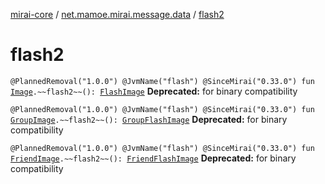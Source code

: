 [mirai-core](../index.md) / [net.mamoe.mirai.message.data](index.md) / [flash2](./flash2.md)

# flash2

`@PlannedRemoval("1.0.0") @JvmName("flash") @SinceMirai("0.33.0") fun `[`Image`](-image/index.md)`.~~flash2~~(): `[`FlashImage`](-flash-image/index.md)
**Deprecated:** for binary compatibility


`@PlannedRemoval("1.0.0") @JvmName("flash") @SinceMirai("0.33.0") fun `[`GroupImage`](-group-image/index.md)`.~~flash2~~(): `[`GroupFlashImage`](-group-flash-image/index.md)
**Deprecated:** for binary compatibility


`@PlannedRemoval("1.0.0") @JvmName("flash") @SinceMirai("0.33.0") fun `[`FriendImage`](-friend-image/index.md)`.~~flash2~~(): `[`FriendFlashImage`](-friend-flash-image/index.md)
**Deprecated:** for binary compatibility

